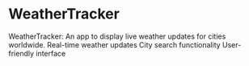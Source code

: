 # WeatherTracker
WeatherTracker: An app to display live weather updates for cities worldwide.
Real-time weather updates
City search functionality
User-friendly interface

